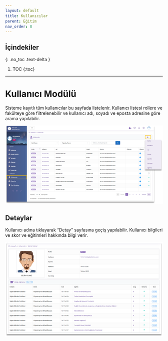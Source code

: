 ```yaml
---
layout: default
title: Kullanıcılar
parent: Eğitim
nav_order: 8
---
```


## İçindekiler
{: .no_toc .text-delta }

1. TOC
{:toc}

---

# Kullanıcı Modülü

Sisteme kayıtlı tüm kullanıcılar bu sayfada listelenir. Kullanıcı listesi rollere ve fakülteye göre filtrelenebilir ve kullanıcı adı, soyadı ve eposta adresine göre arama yapılabilir.

![User](/docs/media/modules/course.app/user/user.png)

## Detaylar

Kullanıcı adına tıklayarak “Detay” sayfasına geçiş yapılabilir. Kullanıcı bilgileri ve skor ve eğitimleri hakkında bilgi verir.

![User_Details](/docs/media/modules/course.app/user/user_details.png)
